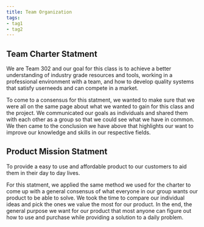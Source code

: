 ```yaml
---
title: Team Organization
tags:
- tag1
- tag2
---
```


## Team Charter Statment

We are Team 302 and our goal for this class is to achieve a better understanding of industry grade resources and tools, working in a professional environment with a team, and how to develop quality systems that satisfy userneeds and can compete in a market.

To come to a consensus for this statment, we wanted to make sure that we were all on the same page about what we wanted to gain for this class and the project. We communicated our goals as individuals and shared them with each other as a group so that we could see what we have in common. We then came to the conclusion we have above that highlights our want to improve our knowledge and skills in our respective fields. 

## Product Mission Statment

To provide a easy to use and affordable product to our customers to aid them in their day to day lives.

For this statment, we applied the same method we used for the charter to come up with a general consensus of what everyone in our group wants our product to be able to solve. We took the time to compare our individual ideas and pick the ones we value the most for our product. In the end, the general purpose we want for our product that most anyone can figure out how to use and purchase while providing a solution to a daily problem.
